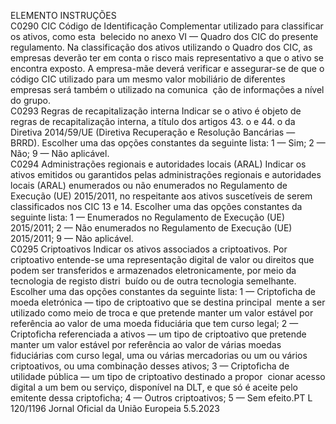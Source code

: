  
ELEMENTO  INSTRUÇÕES  
C0290  CIC  Código de Identificação Complementar utilizado para classificar os ativos, como esta ­
belecido no anexo VI — Quadro dos CIC do presente regulamento. Na classificação dos 
ativos utilizando o Quadro dos CIC, as empresas deverão ter em conta o risco mais 
representativo a que o ativo se encontra exposto. 
A empresa-mãe deverá verificar e assegurar-se de que o código CIC utilizado para um 
mesmo valor mobiliário de diferentes empresas será também o utilizado na comunica ­
ção de informações a nível do grupo.  
C0293  Regras de recapitalização 
interna  Indicar se o ativo é objeto de regras de recapitalização interna, a título dos artigos 43.  o 
e 44.  o da Diretiva 2014/59/UE (Diretiva Recuperação e Resolução Bancárias — BRRD). 
Escolher uma das opções constantes da seguinte lista: 
1 — Sim; 
2 — Não; 
9 — Não aplicável.  
C0294  Administrações regionais 
e autoridades locais 
(ARAL)  Indicar os ativos emitidos ou garantidos pelas administrações regionais e autoridades 
locais (ARAL) enumerados ou não enumerados no Regulamento de Execução (UE) 
2015/2011, no respeitante aos ativos suscetíveis de serem classificados nos CIC 13 
e 14. 
Escolher uma das opções constantes da seguinte lista: 
1 — Enumerados no Regulamento de Execução (UE) 2015/2011; 
2 — Não enumerados no Regulamento de Execução (UE) 2015/2011; 
9 — Não aplicável.  
C0295  Criptoativos  Indicar os ativos associados a criptoativos. 
Por criptoativo entende-se uma representação digital de valor ou direitos que podem ser 
transferidos e armazenados eletronicamente, por meio da tecnologia de registo distri ­
buído ou de outra tecnologia semelhante. 
Escolher uma das opções constantes da seguinte lista: 
1 — Criptoficha de moeda eletrónica — tipo de criptoativo que se destina principal ­
mente a ser utilizado como meio de troca e que pretende manter um valor estável por 
referência ao valor de uma moeda fiduciária que tem curso legal; 
2 — Criptoficha referenciada a ativos — um tipo de criptoativo que pretende manter 
um valor estável por referência ao valor de várias moedas fiduciárias com curso legal, 
uma ou várias mercadorias ou um ou vários criptoativos, ou uma combinação desses 
ativos; 
3 — Criptoficha de utilidade pública — um tipo de criptoativo destinado a propor ­
cionar acesso digital a um bem ou serviço, disponível na DLT, e que só é aceite pelo 
emitente dessa criptoficha; 
4 — Outros criptoativos; 
5 — Sem efeito.PT  L 120/1196 Jornal Oficial da União Europeia 5.5.2023